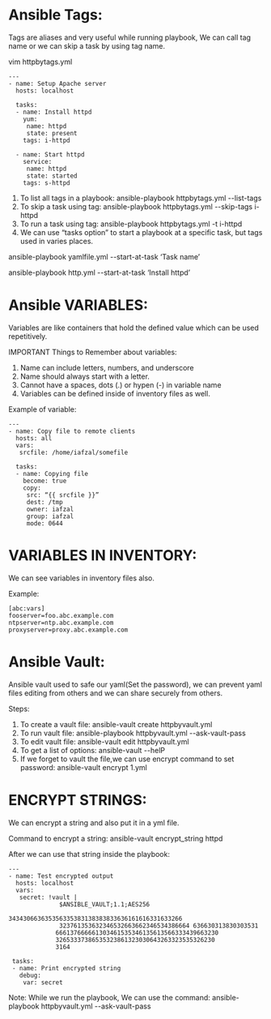 
# Ansible Tags:

Tags are aliases and very useful while running playbook, We can call tag name or we can skip a task by using tag name.

vim httpbytags.yml

```
---
- name: Setup Apache server
  hosts: localhost
  
  tasks:
  - name: Install httpd
    yum:
     name: httpd
     state: present
    tags: i-httpd
  
  - name: Start httpd
    service:
     name: httpd
     state: started
    tags: s-httpd
```

1.	To list all tags in a playbook: ansible-playbook httpbytags.yml --list-tags
2.	To skip a task using tag: ansible-playbook httpbytags.yml --skip-tags i-httpd
3.	To run a task using tag:  ansible-playbook httpbytags.yml -t i-httpd
4.	We can use “tasks option” to start a playbook at a specific task, but tags used in varies places.

ansible-playbook yamlfile.yml --start-at-task ‘Task name’

ansible-playbook http.yml --start-at-task ‘Install httpd’


# Ansible VARIABLES:

Variables are like containers that hold the defined value which can be used repetitively. 

IMPORTANT Things to Remember about variables:

1. Name can include letters, numbers, and underscore
2. Name should always start with a letter.
3. Cannot have a spaces, dots (.) or hypen (-) in variable name
4. Variables can be defined inside of inventory files as well.

Example of variable:

```
---
- name: Copy file to remote clients
  hosts: all
  vars:
   srcfile: /home/iafzal/somefile

  tasks:
  - name: Copying file
    become: true
    copy:
     src: “{{ srcfile }}”
     dest: /tmp
     owner: iafzal
     group: iafzal 
     mode: 0644
```

# VARIABLES IN INVENTORY:

We can see variables in inventory files also. 

Example:

```
[abc:vars]
fooserver=foo.abc.example.com
ntpserver=ntp.abc.example.com
proxyserver=proxy.abc.example.com
```

# Ansible Vault:

Ansible vault used to safe our yaml(Set the password), we can prevent yaml files editing from others and we can share securely from others.
 	
Steps:

1.	To create a vault file: ansible-vault create httpbyvault.yml
2.	To run vault file: ansible-playbook httpbyvault.yml --ask-vault-pass
3.	To edit vault file: ansible-vault edit httpbyvault.yml
4.	To get a list of options: ansible-vault --helP
5.	If we forget to vault the file,we can use encrypt command to set password: ansible-vault encrypt 1.yml

# ENCRYPT STRINGS:

We can encrypt a string and also put it in a yml file.

Command to encrypt a string: ansible-vault encrypt_string httpd

After we can use that string inside the playbook:

```
---
- name: Test encrypted output
  hosts: localhost
  vars:
   secret: !vault |
              $ANSIBLE_VAULT;1.1;AES256
                         343430663635356335383138383833636161616331633266
              323761353632346532663662346534386664 636630313830303531
             666137666661303461535346135613566333439663230
             32653337386535323861323030643263323535326230
             3164

 tasks:
 - name: Print encrypted string
   debug:
    var: secret
```
Note: While we run the playbook, We can use the command: ansible-playbook httpbyvault.yml --ask-vault-pass
